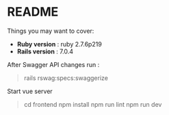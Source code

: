 # README


Things you may want to cover:

* __Ruby version__ : ruby 2.7.6p219
* __Rails version__ : 7.0.4

After Swagger API changes run :
> rails rswag:specs:swaggerize

Start vue server

> cd frontend
> npm install
> npm run lint
> npm run dev
